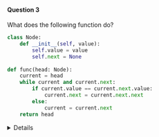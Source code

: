 #### Question 3

What does the following function do?

```python
class Node:
    def __init__(self, value):
        self.value = value
        self.next = None
        
def func(head: Node):
    current = head
    while current and current.next:
        if current.value == current.next.value:
            current.next = current.next.next
        else:
            current = current.next
    return head
```
<details>

- Answer: Remove Duplicates from Linked List

- Explanation: Iterates through the list and skips over duplicate values.
</details>